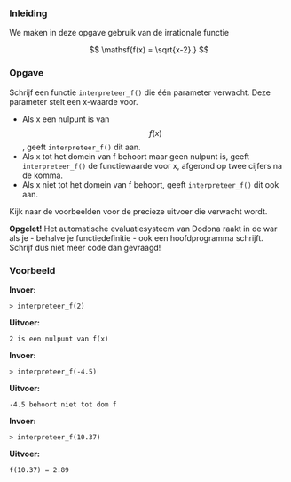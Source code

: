 ### Inleiding

We maken in deze opgave gebruik van de irrationale functie

$$
\mathsf{f(x) = \sqrt{x-2}.}
$$



### Opgave

Schrijf een functie `interpreteer_f()` die één parameter verwacht. Deze parameter stelt een x-waarde voor.
* Als x een nulpunt is van $$f(x)$$, geeft `interpreteer_f()` dit aan.
* Als x tot het domein van f behoort maar geen nulpunt is, geeft `interpreteer_f()` de functiewaarde voor x, afgerond op twee cijfers na de komma.
* Als x niet tot het domein van f behoort, geeft `interpreteer_f()` dit ook aan.

Kijk naar de voorbeelden voor de precieze uitvoer die verwacht wordt.

**Opgelet!** Het automatische evaluatiesysteem van Dodona raakt in de war als je - behalve je functiedefinitie - ook een hoofdprogramma schrijft. Schrijf dus niet meer code dan gevraagd!

### Voorbeeld

**Invoer:**

    > interpreteer_f(2)

**Uitvoer:**

    2 is een nulpunt van f(x)

**Invoer:**

    > interpreteer_f(-4.5)

**Uitvoer:**

    -4.5 behoort niet tot dom f

**Invoer:**

    > interpreteer_f(10.37)

**Uitvoer:**

    f(10.37) = 2.89

